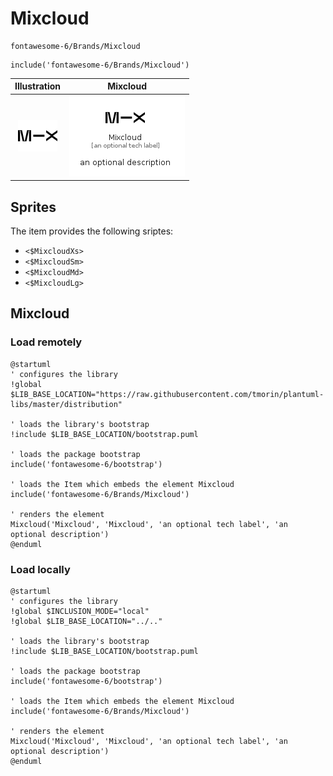 # Mixcloud


```text
fontawesome-6/Brands/Mixcloud
```

```text
include('fontawesome-6/Brands/Mixcloud')
```



| Illustration | Mixcloud |
| :---: | :---: |
| ![illustration for Illustration](../../fontawesome-6/Brands/Mixcloud.png) | ![illustration for Mixcloud](../../fontawesome-6/Brands/Mixcloud.Local.png) |



## Sprites
The item provides the following sriptes:

- `<$MixcloudXs>`
- `<$MixcloudSm>`
- `<$MixcloudMd>`
- `<$MixcloudLg>`





## Mixcloud

### Load remotely
```plantuml
@startuml
' configures the library
!global $LIB_BASE_LOCATION="https://raw.githubusercontent.com/tmorin/plantuml-libs/master/distribution"

' loads the library's bootstrap
!include $LIB_BASE_LOCATION/bootstrap.puml

' loads the package bootstrap
include('fontawesome-6/bootstrap')

' loads the Item which embeds the element Mixcloud
include('fontawesome-6/Brands/Mixcloud')

' renders the element
Mixcloud('Mixcloud', 'Mixcloud', 'an optional tech label', 'an optional description')
@enduml
```

### Load locally
```plantuml
@startuml
' configures the library
!global $INCLUSION_MODE="local"
!global $LIB_BASE_LOCATION="../.."

' loads the library's bootstrap
!include $LIB_BASE_LOCATION/bootstrap.puml

' loads the package bootstrap
include('fontawesome-6/bootstrap')

' loads the Item which embeds the element Mixcloud
include('fontawesome-6/Brands/Mixcloud')

' renders the element
Mixcloud('Mixcloud', 'Mixcloud', 'an optional tech label', 'an optional description')
@enduml
```

